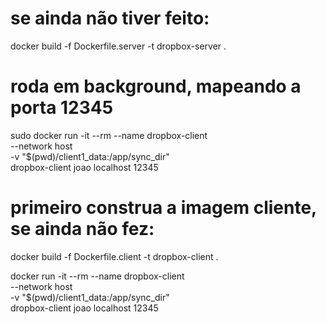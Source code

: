 # se ainda não tiver feito:
docker build -f Dockerfile.server -t dropbox-server .

# roda em background, mapeando a porta 12345
sudo docker run -it --rm --name dropbox-client \
            --network host \
            -v "$(pwd)/client1_data:/app/sync_dir" \
            dropbox-client joao localhost 12345
# primeiro construa a imagem cliente, se ainda não fez:
docker build -f Dockerfile.client -t dropbox-client .

docker run -it --rm --name dropbox-client \
            --network host \
            -v "$(pwd)/client1_data:/app/sync_dir" \
            dropbox-client joao localhost 12345
